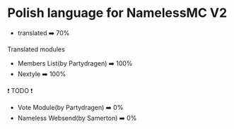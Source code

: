 # Polish language for NamelessMC V2

 - translated :arrow_right: 70%

Translated modules
 - Members List(by Partydragen) :arrow_right: 100%
 - Nextyle :arrow_right: 100%


:heavy_exclamation_mark: TODO :heavy_exclamation_mark:
 - Vote Module(by Partydragen) :arrow_right: 0%
 - Nameless Websend(by Samerton) :arrow_right: 0%
